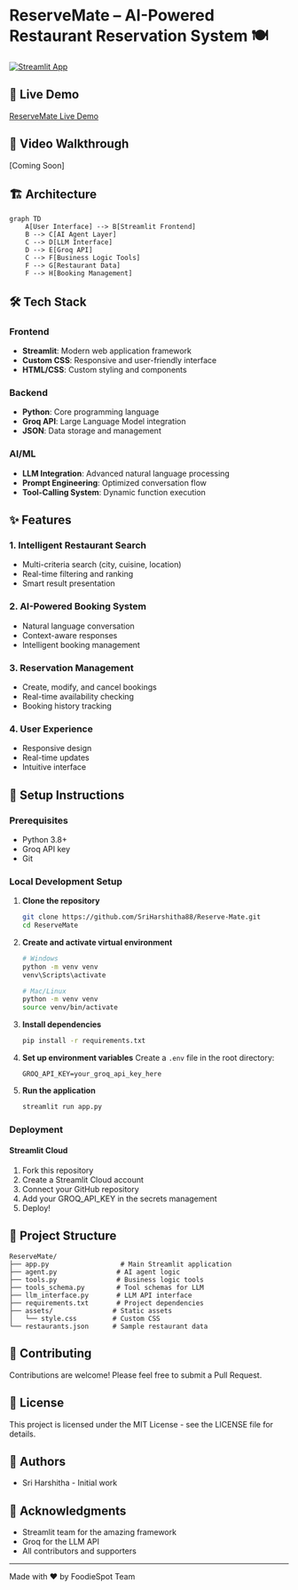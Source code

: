 # ReserveMate – AI-Powered Restaurant Reservation System 🍽️

[![Streamlit App](https://static.streamlit.io/badges/streamlit_badge_black_white.svg)](https://reserve-mate-csnb6wskwa8p6srtrcbvn8.streamlit.app/)

## 📱 Live Demo
[ReserveMate Live Demo](https://reserve-mate-csnb6wskwa8p6srtrcbvn8.streamlit.app/)

## 🎥 Video Walkthrough
[Coming Soon]

## 🏗️ Architecture

```mermaid
graph TD
    A[User Interface] --> B[Streamlit Frontend]
    B --> C[AI Agent Layer]
    C --> D[LLM Interface]
    D --> E[Groq API]
    C --> F[Business Logic Tools]
    F --> G[Restaurant Data]
    F --> H[Booking Management]
```

## 🛠️ Tech Stack

### Frontend
- **Streamlit**: Modern web application framework
- **Custom CSS**: Responsive and user-friendly interface
- **HTML/CSS**: Custom styling and components

### Backend
- **Python**: Core programming language
- **Groq API**: Large Language Model integration
- **JSON**: Data storage and management

### AI/ML
- **LLM Integration**: Advanced natural language processing
- **Prompt Engineering**: Optimized conversation flow
- **Tool-Calling System**: Dynamic function execution

## ✨ Features

### 1. Intelligent Restaurant Search
- Multi-criteria search (city, cuisine, location)
- Real-time filtering and ranking
- Smart result presentation

### 2. AI-Powered Booking System
- Natural language conversation
- Context-aware responses
- Intelligent booking management

### 3. Reservation Management
- Create, modify, and cancel bookings
- Real-time availability checking
- Booking history tracking

### 4. User Experience
- Responsive design
- Real-time updates
- Intuitive interface

## 🚀 Setup Instructions

### Prerequisites
- Python 3.8+
- Groq API key
- Git

### Local Development Setup

1. **Clone the repository**
   ```bash
   git clone https://github.com/SriHarshitha88/Reserve-Mate.git
   cd ReserveMate
   ```

2. **Create and activate virtual environment**
   ```bash
   # Windows
   python -m venv venv
   venv\Scripts\activate

   # Mac/Linux
   python -m venv venv
   source venv/bin/activate
   ```

3. **Install dependencies**
   ```bash
   pip install -r requirements.txt
   ```

4. **Set up environment variables**
   Create a `.env` file in the root directory:
   ```
   GROQ_API_KEY=your_groq_api_key_here
   ```

5. **Run the application**
   ```bash
   streamlit run app.py
   ```

### Deployment

#### Streamlit Cloud
1. Fork this repository
2. Create a Streamlit Cloud account
3. Connect your GitHub repository
4. Add your GROQ_API_KEY in the secrets management
5. Deploy!

## 📁 Project Structure
```
ReserveMate/
├── app.py                  # Main Streamlit application
├── agent.py               # AI agent logic
├── tools.py               # Business logic tools
├── tools_schema.py        # Tool schemas for LLM
├── llm_interface.py       # LLM API interface
├── requirements.txt       # Project dependencies
├── assets/               # Static assets
│   └── style.css         # Custom CSS
└── restaurants.json      # Sample restaurant data
```

## 🤝 Contributing
Contributions are welcome! Please feel free to submit a Pull Request.

## 📝 License
This project is licensed under the MIT License - see the LICENSE file for details.

## 👥 Authors
- Sri Harshitha - Initial work

## 🙏 Acknowledgments
- Streamlit team for the amazing framework
- Groq for the LLM API
- All contributors and supporters

---
Made with ❤️ by FoodieSpot Team
